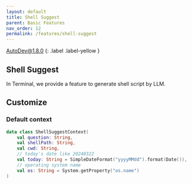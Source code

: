 ```yaml
---
layout: default
title: Shell Suggest
parent: Basic Features
nav_order: 12
permalink: /features/shell-suggest
---
```


AutoDev@1.8.0
{: .label .label-yellow }

## Shell Suggest

In Terminal, we provide a feature to generate shell script by LLM.

## Customize

### Default context

```kotlin
data class ShellSuggestContext(
    val question: String,
    val shellPath: String,
    val cwd: String,
    // today's date like 20240322
    val today: String = SimpleDateFormat("yyyyMMdd").format(Date()),
    // operating system name
    val os: String = System.getProperty("os.name")
)
```

